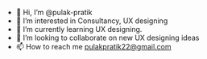 - 👋 Hi, I’m @pulak-pratik
- 👀 I’m interested in Consultancy, UX designing
- 🌱 I’m currently learning UX designing.
- 💞️ I’m looking to collaborate on new UX designing ideas
- 📫 How to reach me pulakpratik22@gmail.com

<!---
pulak-pratik/pulak-pratik is a ✨ special ✨ repository because its `README.md` (this file) appears on your GitHub profile.
You can click the Preview link to take a look at your changes.
--->
